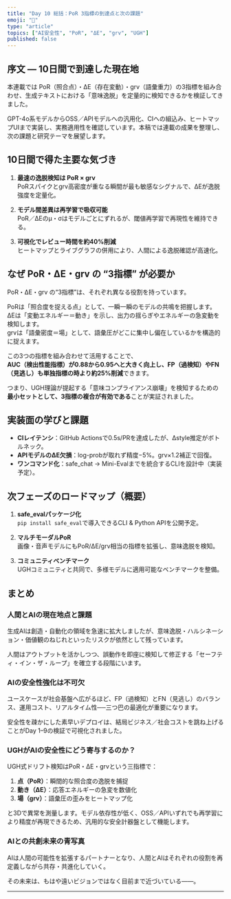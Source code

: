 ```yaml
---
title: "Day 10 総括：PoR 3指標の到達点と次の課題"
emoji: "🧭"
type: "article"
topics: ["AI安全性", "PoR", "ΔE", "grv", "UGH"]
published: false
---
```


## 序文 — 10日間で到達した現在地

本連載では PoR（照合点）・ΔE（存在変動）・grv（語彙重力）の3指標を組み合わせ、生成テキストにおける「意味逸脱」を定量的に検知できるかを検証してきました。

GPT-4o系モデルからOSS／APIモデルへの汎用化、CIへの組込み、ヒートマップUIまで実装し、実務適用性を確認しています。本稿では連載の成果を整理し、次の課題と研究テーマを展望します。

## 10日間で得た主要な気づき

1. **最速の逸脱検知は PoR × grv**  
   PoRスパイクとgrv高密度が重なる瞬間が最も敏感なシグナルで、ΔEが逸脱強度を定量化。

2. **モデル間差異は再学習で吸収可能**  
   PoR／ΔEのμ・σはモデルごとにずれるが、閾値再学習で再現性を維持できる。

3. **可視化でレビュー時間を約40%削減**  
   ヒートマップとライブグラフの併用により、人間による逸脱確認が高速化。

## なぜ PoR・ΔE・grv の “3指標” が必要か

PoR・ΔE・grv の“3指標”は、それぞれ異なる役割を持っています。

PoRは「照合度を捉える点」として、一瞬一瞬のモデルの共鳴を把握します。  
ΔEは「変動エネルギー＝動き」を示し、出力の揺らぎやエネルギーの急変動を検知します。  
grvは「語彙密度＝場」として、語彙圧がどこに集中し偏在しているかを構造的に捉えます。

この3つの指標を組み合わせて活用することで、  
**AUC（検出性能指標）が0.88から0.95へと大きく向上し、FP（過検知）やFN（見逃し）も単独指標の時より約25%削減**できます。

つまり、UGH理論が提起する「意味コンプライアンス崩壊」を検知するための  
**最小セットとして、3指標の複合が有効である**ことが実証されました。

## 実装面の学びと課題

- **CIレイテンシ**：GitHub Actionsで0.5s/PRを達成したが、Δstyle推定がボトルネック。
- **APIモデルのΔE欠損**：log-probが取れず精度−5%。grv×1.2補正で回復。
- **ワンコマンド化**：safe_chat → Mini-Evalまでを統合するCLIを設計中（実装予定）。

## 次フェーズのロードマップ（概要）

1. **safe_evalパッケージ化**  
   `pip install safe_eval`で導入できるCLI & Python APIを公開予定。

2. **マルチモーダルPoR**  
   画像・音声モデルにもPoR/ΔE/grv相当の指標を拡張し、意味逸脱を検知。

3. **コミュニティベンチマーク**  
   UGHコミュニティと共同で、多様モデルに適用可能なベンチマークを整備。

## まとめ

### 人間とAIの現在地点と課題

生成AIは創造・自動化の領域を急速に拡大しましたが、意味逸脱・ハルシネーション・価値観のねじれといったリスクが依然として残っています。

人間はアウトプットを活かしつつ、誤動作を即座に検知して修正する「セーフティ・イン・ザ・ループ」を確立する段階にいます。

### AIの安全性強化は不可欠

ユースケースが社会基盤へ広がるほど、FP（過検知）とFN（見逃し）のバランス、運用コスト、リアルタイム性──三つ巴の最適化が重要になります。

安全性を疎かにした素早いデプロイは、結局ビジネス／社会コストを跳ね上げることがDay 1–9の検証で可視化されました。

### UGHがAIの安全性にどう寄与するのか？

UGH式ドリフト検知はPoR・ΔE・grvという三指標で：

1. **点（PoR）**：瞬間的な照合度の逸脱を捕捉  
2. **動き（ΔE）**：応答エネルギーの急変を数値化  
3. **場（grv）**：語彙圧の歪みをヒートマップ化  

と3Dで異常を測量します。モデル依存性が低く、OSS／APIいずれでも再学習により精度が再現できるため、汎用的な安全計器盤として機能します。

### AIとの共創未来の青写真

AIは人間の可能性を拡張するパートナーとなり、人間とAIはそれぞれの役割を再定義しながら共存・共進化していく。

その未来は、もはや遠いビジョンではなく目前まで近づいている――。

---
